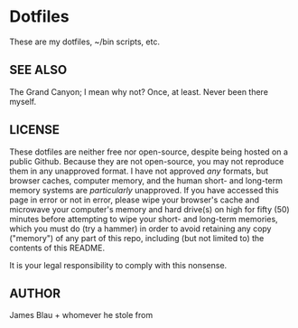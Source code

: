 # Dotfiles

These are my dotfiles, ~/bin scripts, etc.

## SEE ALSO

The Grand Canyon; I mean why not? Once, at least. Never been there myself.

## LICENSE

These dotfiles are neither free nor open-source, despite being hosted on a
public Github. Because they are not open-source, you may not reproduce them in
any unapproved format. I have not approved *any* formats, but browser caches,
computer memory, and the human short- and long-term memory systems are
*particularly* unapproved. If you have accessed this page in error or not in
error, please wipe your browser's cache and microwave your computer's memory
and hard drive(s) on high for fifty (50) minutes before attempting to wipe your
short- and long-term memories, which you must do (try a hammer) in order to
avoid retaining any copy ("memory") of any part of this repo, including (but
not limited to) the contents of this README.

It is your legal responsibility to comply with this nonsense.

## AUTHOR

James Blau + whomever he stole from
